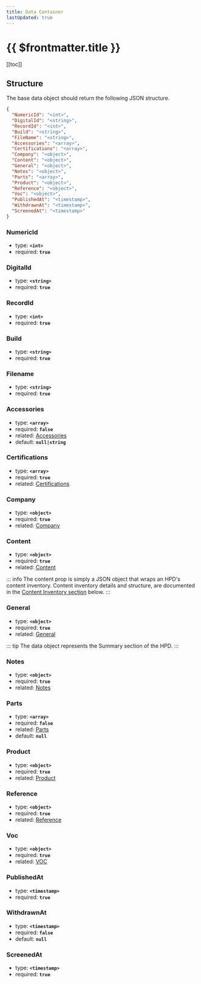 ```yaml
---
title: Data Container
lastUpdated: true
---
```


# {{ $frontmatter.title }}

[[toc]]

## Structure

The base data object should return the following JSON structure.

```json
{
  "NumericId": "<int>",
  "DigitalId": "<string>",
  "RecordId": "<int>",
  "Build": "<string>",
  "FileName": "<string>",
  "Accessories": "<array>",
  "Certifications": "<array>",
  "Company": "<object>",
  "Content": "<object>",
  "General": "<object>",
  "Notes": "<object>",
  "Parts": "<array>",
  "Product": "<object>",
  "Reference": "<object>",
  "Voc": "<object>",
  "PublishedAt": "<timestamp>",
  "WithdrawnAt": "<timestamp>",
  "ScreenedAt": "<timestamp>"
}
```

### NumericId

- type: **`<int>`**
- required: **`true`**

### DigitalId

- type: **`<string>`**
- required: **`true`**

### RecordId

- type: **`<int>`**
- required: **`true`**

### Build

- type: **`<string>`**
- required: **`true`**

### Filename

- type: **`<string>`**
- required: **`true`**

### Accessories

- type: **`<array>`**
- required: **`false`**
- related: [Accessories](./accessories)
- default: **`null|string`**

### Certifications

- type: **`<array>`**
- required: **`true`**
- related: [Certifications](./certifications)

### Company

- type: **`<object>`**
- required: **`true`**
- related: [Company](./company)

### Content

- type: **`<object>`**
- required: **`true`**
- related: [Content](../content/)

::: info
The content prop is simply a JSON object that wraps an HPD's content inventory. Content inventory details and structure, are documented in the [Content Inventory section](../content/) below.
:::

### General

- type: **`<object>`**
- required: **`true`**
- related: [General](./general)

::: tip
The data object represents the Summary section of the HPD.
:::

### Notes

- type: **`<object>`**
- required: **`true`**
- related: [Notes](./notes)

### Parts

- type: **`<array>`**
- required: **`false`**
- related: [Parts](./parts)
- default: **`null`**

### Product

- type: **`<object>`**
- required: **`true`**
- related: [Product](./product)

### Reference

- type: **`<object>`**
- required: **`true`**
- related: [Reference](./reference)

### Voc

- type: **`<object>`**
- required: **`true`**
- related: [VOC](./voc)

### PublishedAt

- type: **`<timestamp>`**
- required: **`true`**

### WithdrawnAt

- type: **`<timestamp>`**
- required: **`false`**
- default: **`null`**

### ScreenedAt

- type: **`<timestamp>`**
- required: **`true`**

